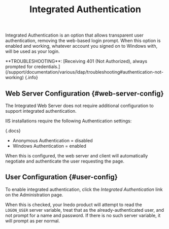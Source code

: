 ﻿---
title: Integrated Authentication
sequence: 20
keywords: ldap,active-directory
---

Integrated Authentication is an option that allows transparent user authentication, removing the web-based login prompt. When this option is enabled and working, whatever account you signed on to Windows with, will be used as your login.

<p class="info">
**TROUBLESHOOTING**: [Receiving 401 (Not Authorized), always prompted for credentials.](/support/documentation/various/ldap/troubleshooting#authentication-not-working) {.info}

## Web Server Configuration {#web-server-config}

The Integrated Web Server does not require additional configuration to support integrated authentication.

IIS installations require the following Authentication settings:

{.docs}
- Anonymous Authentication = disabled
- Windows Authentication = enabled

When this is configured, the web server and client will automatically negotiate and authenticate the user requesting the page.

## User Configuration {#user-config}

To enable integrated authentication, click the *Integrated Authentication* link on the Administration page. 

When this is checked, your Inedo product will attempt to read the `LOGON_USER` server variable, treat that as the already-authenticated user, and not prompt for a name and password. If there is no such server variable, it will prompt as per normal.
